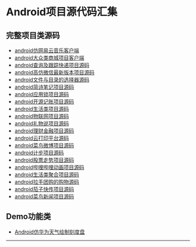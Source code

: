 # Android项目源代码汇集
## 完整项目类源码
* [android仿网易云音乐客户端]
* [android大众类商城项目客户端]
* [android查询及跟踪快递项目源码]
* [android高仿微信最新版本项目源码]
* [android文件与目录的选择器源码]
* [android简诗笔记项目源码]
* [android应用锁项目源码]
* [android开源记账项目源码]
* [android生活类项目源码]
* [android物联网项目源码]
* [android礼物说项目源码]
* [android理财金融项目源码]
* [android云打印平台源码]
* [android菜鸟微博项目源码]
* [android计步项目源码]
* [android股票走势项目源码]
* [android哔哩哔哩动画项目源码]
* [android生活类聚合项目源码]
* [android拉手团购的购物源码]
* [android茄子快传项目源码]
* [android菜鸟新闻项目源码]

## Demo功能类
* [Android仿华为天气绘制刻度盘]








[android仿网易云音乐客户端]:https://github.com/youlookwhat/CloudReader
[android大众类商城项目客户端]:https://github.com/atguigu01/Shopping
[android查询及跟踪快递项目源码]:https://github.com/wangchenyan/PonyExpress
[android高仿微信最新版本项目源码]:https://github.com/GitLqr/LQRWeChat
[android文件与目录的选择器源码]:https://github.com/codekidX/storage-chooser
[android简诗笔记项目源码]:https://github.com/wingjay/jianshi
[android应用锁项目源码]:https://github.com/lizixian18/AppLock
[android开源记账项目源码]:https://github.com/Nightonke/CoCoin
[android生活类项目源码]:https://github.com/Allyns/Lives
[android物联网项目源码]:https://github.com/tiandawu/IotXmpp
[android礼物说项目源码]:https://github.com/Orangelittle/Liwusuo
[android理财金融项目源码]:https://github.com/robotlife/TongBanJie
[android云打印平台源码]:https://github.com/LehmanHe/A4print
[android菜鸟微博项目源码]:https://github.com/yxs666/cniao5-weibo
[android计步项目源码]:https://github.com/linglongxin24/DylanStepCount
[android股票走势项目源码]:https://github.com/AndroidJiang/StockChart
[android哔哩哔哩动画项目源码]:https://github.com/HotBitmapGG/bilibili-android-client
[android生活类聚合项目源码]:https://github.com/yanbober/RNPolymerPo
[android拉手团购的购物源码]:https://github.com/myxh/CoolShopping
[android茄子快传项目源码]:https://github.com/mayubao/KuaiChuan
[android菜鸟新闻项目源码]:https://github.com/yxs666/cniao5-news

---
[Android仿华为天气绘制刻度盘]:https://github.com/YISHUIH/HuaWeiWeatherView